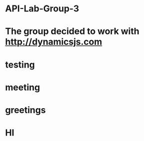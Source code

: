 # API-Lab-Group-3
# The group decided to work with http://dynamicsjs.com
# testing
# meeting
# greetings
# HI
